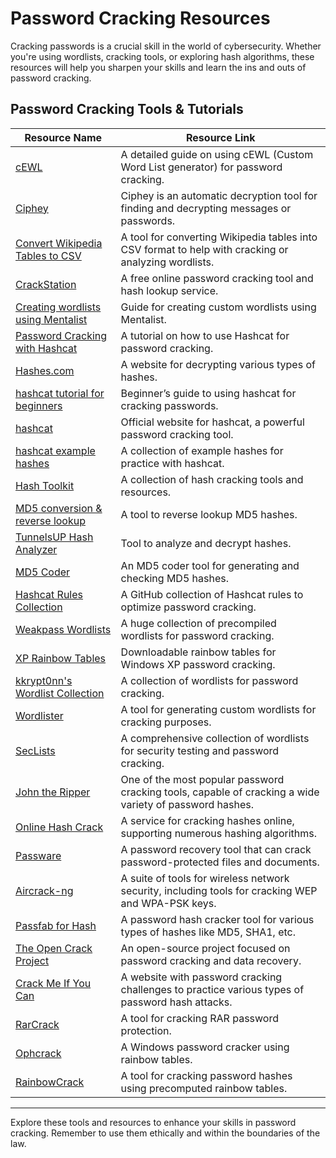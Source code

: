 # Password Cracking Resources

Cracking passwords is a crucial skill in the world of cybersecurity. Whether you're using wordlists, cracking tools, or exploring hash algorithms, these resources will help you sharpen your skills and learn the ins and outs of password cracking.

## Password Cracking Tools & Tutorials

| **Resource Name**                                    | **Resource Link**                                                                                     |
|------------------------------------------------------|-------------------------------------------------------------------------------------------------------|
| [cEWL](https://www.hackingarticles.in/a-detailed-guide-on-cewl/)                | A detailed guide on using cEWL (Custom Word List generator) for password cracking.                     |
| [Ciphey](https://github.com/Ciphey/Ciphey)            | Ciphey is an automatic decryption tool for finding and decrypting messages or passwords.               |
| [Convert Wikipedia Tables to CSV](https://wikitable2csv.ggor.de/) | A tool for converting Wikipedia tables into CSV format to help with cracking or analyzing wordlists.   |
| [CrackStation](https://crackstation.net/)             | A free online password cracking tool and hash lookup service.                                          |
| [Creating wordlists using Mentalist](https://null-byte.wonderhowto.com/how-to/create-custom-wordlists-for-password-cracking-using-mentalist-0183992/) | Guide for creating custom wordlists using Mentalist.                                                  |
| [Password Cracking with Hashcat](https://trove.cyberskyline.com/3097ac9828d94ce1bce2740b0b19895d) | A tutorial on how to use Hashcat for password cracking.                                                |
| [Hashes.com](https://hashes.com/en/decrypt/hash)      | A website for decrypting various types of hashes.                                                     |
| [hashcat tutorial for beginners](https://resources.infosecinstitute.com/topic/hashcat-tutorial-beginners/#gref) | Beginner’s guide to using hashcat for cracking passwords.                                               |
| [hashcat](https://hashcat.net/hashcat/)               | Official website for hashcat, a powerful password cracking tool.                                       |
| [hashcat example hashes](https://hashcat.net/wiki/doku.php?id=example_hashes) | A collection of example hashes for practice with hashcat.                                              |
| [Hash Toolkit](https://hashtoolkit.com/)              | A collection of hash cracking tools and resources.                                                     |
| [MD5 conversion & reverse lookup](https://md5.gromweb.com/) | A tool to reverse lookup MD5 hashes.                                                                  |
| [TunnelsUP Hash Analyzer](https://www.tunnelsup.com/hash-analyzer/) | Tool to analyze and decrypt hashes.                                                                   |
| [MD5 Coder](https://www.cellphonetrackers.org/tool/md5-coder.php) | An MD5 coder tool for generating and checking MD5 hashes.                                              |
| [Hashcat Rules Collection](https://github.com/n0kovo/hashcat-rules-collection/tree/main) | A GitHub collection of Hashcat rules to optimize password cracking.                                   |
| [Weakpass Wordlists](https://weakpass.com/)          | A huge collection of precompiled wordlists for password cracking.                                      |
| [XP Rainbow Tables](http://ophcrack.sourceforge.net/tables.php) | Downloadable rainbow tables for Windows XP password cracking.                                          |
| [kkrypt0nn's Wordlist Collection](https://github.com/kkrypt0nn/wordlists) | A collection of wordlists for password cracking.                                                       |
| [Wordlister](https://github.com/4n4nk3/Wordlister)   | A tool for generating custom wordlists for cracking purposes.                                          |
| [SecLists](https://github.com/danielmiessler/SecLists) | A comprehensive collection of wordlists for security testing and password cracking.                    |
| [John the Ripper](https://www.openwall.com/john/)     | One of the most popular password cracking tools, capable of cracking a wide variety of password hashes. |
| [Online Hash Crack](https://www.onlinehashcrack.com/)  | A service for cracking hashes online, supporting numerous hashing algorithms.                          |
| [Passware](https://www.passware.com/)                 | A password recovery tool that can crack password-protected files and documents.                         |
| [Aircrack-ng](https://www.aircrack-ng.org/)           | A suite of tools for wireless network security, including tools for cracking WEP and WPA-PSK keys.      |
| [Passfab for Hash](https://www.passfab.com/products/hash-cracker.html) | A password hash cracker tool for various types of hashes like MD5, SHA1, etc.                          |
| [The Open Crack Project](https://www.opencrack.org/)  | An open-source project focused on password cracking and data recovery.                                 |
| [Crack Me If You Can](https://www.crackmes.de/)      | A website with password cracking challenges to practice various types of password hash attacks.        |
| [RarCrack](https://github.com/zyedidia/rarcrack)     | A tool for cracking RAR password protection.                                                          |
| [Ophcrack](http://ophcrack.sourceforge.net/)          | A Windows password cracker using rainbow tables.                                                      |
| [RainbowCrack](http://project-rainbowcrack.com/)      | A tool for cracking password hashes using precomputed rainbow tables.                                  |

---

Explore these tools and resources to enhance your skills in password cracking. Remember to use them ethically and within the boundaries of the law.
